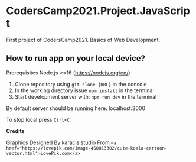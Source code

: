 # CodersCamp2021.Project.JavaScript

First project of CodersCamp2021. Basics of Web Development.



## How to run app on your local device?

Prerequisites
Node.js >=16 (https://nodejs.org/en/)

1. Clone repository using `git clone {URL}` in the console
2. In the working directory issue `npm install` in the terminal
3. Start development server with: `npm run dev` in the terminal

By default server should be running here: localhost:3000

To stop local press `Ctrl+C`

**Credits**

Graphics Designed By karacis studio From `<a href="https://lovepik.com/image-450013302/cute-koala-cartoon-vector.html">LovePik.com</a>`
